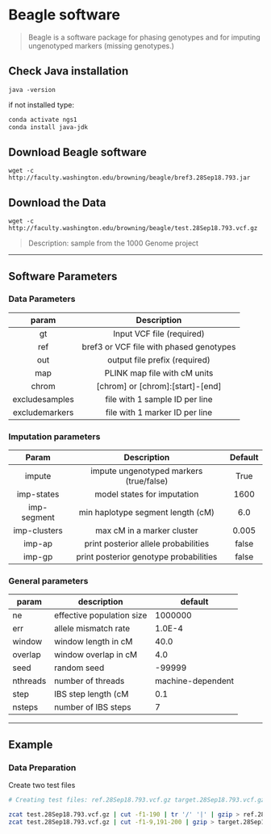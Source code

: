 # Beagle software

> Beagle is a software package for phasing genotypes and for imputing ungenotyped markers (missing genotypes.)

## Check Java installation

`java -version`

if not installed type:

```bash
conda activate ngs1
conda install java-jdk
```

## Download Beagle software

`wget -c http://faculty.washington.edu/browning/beagle/bref3.28Sep18.793.jar`

## Download the Data

`wget -c http://faculty.washington.edu/browning/beagle/test.28Sep18.793.vcf.gz`

> Description: sample from the 1000 Genome project

---

## Software Parameters

### Data Parameters

|      param     |               Description               |
|:--------------:|:---------------------------------------:|
|       gt       |        Input VCF file (required)        |
|       ref      | bref3 or VCF file with phased genotypes |
|       out      |      output file prefix (required)      |
|       map      |       PLINK map file with cM units      |
|      chrom     |     [chrom] or [chrom]:[start]-[end]    |
| excludesamples |      file with 1 sample ID per line     |
| excludemarkers |      file with 1 marker ID per line     |

### Imputation parameters

|     Param    |               Description               | Default |
|:------------:|:---------------------------------------:|:-------:|
|    impute    | impute ungenotyped markers (true/false) |   True  |
|  imp-states  |       model states for imputation       |   1600  |
|  imp-segment |    min haplotype segment length (cM)    |   6.0   |
| imp-clusters |        max cM in a marker cluster       |  0.005  |
|    imp-ap    |   print posterior allele probabilities  |  false  |
|    imp-gp    |  print posterior genotype probabilities |  false  |

### General parameters

| param    | description               | default           | 
|----------|---------------------------|-------------------| 
| ne       | effective population size | 1000000           | 
| err      | allele mismatch rate      | 1.0E-4            | 
| window   | window length in cM       | 40.0              | 
| overlap  | window overlap in cM      | 4.0               | 
| seed     | random seed               | -99999            | 
| nthreads | number of threads         | machine-dependent | 
| step     | IBS step length (cM       | 0.1               | 
| nsteps   | number of IBS steps       | 7                 | 


---

## Example

### Data Preparation

Create two test files

```bash
# Creating test files: ref.28Sep18.793.vcf.gz target.28Sep18.793.vcf.gz

zcat test.28Sep18.793.vcf.gz | cut -f1-190 | tr '/' '|' | gzip > ref.28Sep18.793.vcf.gz
zcat test.28Sep18.793.vcf.gz | cut -f1-9,191-200 | gzip > target.28Sep18.793.vcf.gz

```



































